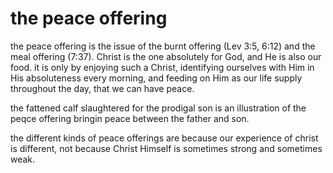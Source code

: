 # the peace offering

the peace offering is the issue of the burnt offering (Lev 3:5, 6:12) and the meal offering (7:37).
Christ is the one absolutely for God, and He is also our food. it is only by enjoying
such a Christ, identifying ourselves with Him in His absoluteness every morning, and
feeding on Him as our life supply throughout the day, that we can have peace.

the fattened calf slaughtered for the prodigal son is an illustration of the peqce offering bringin peace between the father and son.

the different kinds of peace offerings are because our experience of christ is different, not because Christ Himself is sometimes strong and sometimes weak.
